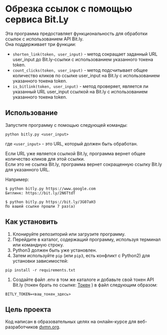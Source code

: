 # Обрезка ссылок с помощью сервиса Bit.Ly

Эта программа предоставляет функциональность для обработки ссылок с использованием API Bit.ly.\
Она поддерживает три функции:

- `shorten_link(token, user_input)` - метод сокращает заданный URL user_input до Bit.ly-ссылки с использованием указанного токена token.
- `count_clicks(token, user_input)` - метод подсчитывает общее количество кликов по ссылке user_input на Bit.ly с использованием указанного токена token.
- `is_bitlink(token, user_input)` - метод проверяет, является ли указанный URL user_input ссылкой на Bit.ly с использованием указанного токена token.

## Использование

Запустите программу с помощью следующей команды:

```
python bitly.py <user_input>
```

где `<user_input>` - это URL, который должен быть обработан.

Если URL уже является ссылкой Bit.ly, программа вернет общее количество кликов для этой ссылки.\
Если это не ссылка Bit.ly, программа вернет сокращенную ссылку Bit.ly для указанного URL.

Например:

```
$ python bitly.py https://www.google.com
Битлинк: https://bit.ly/2N6TtdT
```

```
$ python bitly.py https://bit.ly/3G07aH3
По вашей ссылке прошли 7 раз(а)
```

## Как установить

1. Клонируйте репозиторий или загрузите программу.
2. Перейдите в каталог, содержащий программу, используя терминал или командную строку.
3. Python3 должен быть уже установлен.
4. Затем используйте `pip` (или `pip3`, есть конфликт с Python2) для установки зависимостей:

```
pip install -r requirements.txt
```

1. Создайте файл .env в том же каталоге и добавьте свой токен API Bit.ly (токен брать по ссылке: [Токен](https://app.bitly.com/settings/api/) ) в файл следующим образом:

```
BITLY_TOKEN=<ваш_токен_здесь>
```

## Цель проекта

Код написан в образовательных целях на онлайн-курсе для веб-разработчиков [dvmn.org](https://dvmn.org/).
